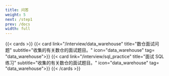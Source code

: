 ```yaml
---
title: 问答
weight: 5
next: /step1
prev: /docs
width: full
---
```



{{< cards >}}
  {{< card link="/interview/data_warehouse" title="数仓面试问题"  subtitle="收集的有关数仓的面试题目。" icon="data_warehouse" tag= "data_warehouse">}}
  {{< card link="/interview/sql_practice" title="面试 SQL 练习"  subtitle="收集的有关数仓的面试题目。" icon="data_warehouse" tag= "data_warehouse">}}
{{< /cards >}}




